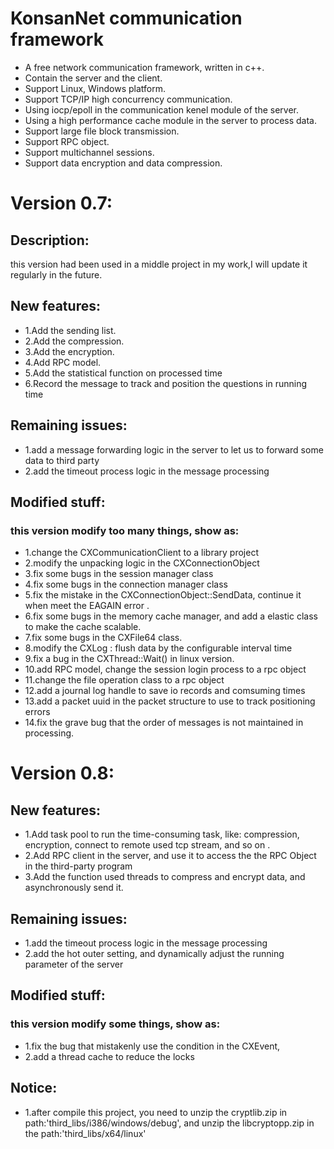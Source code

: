 # KonsanNet communication framework
* A free network communication framework, written in c++.
* Contain the server and the client.
* Support Linux, Windows platform.
* Support TCP/IP high concurrency communication.
* Using iocp/epoll in the communication kenel module of the server.
* Using a high performance cache module in the server to process data. 
* Support large file block transmission.
* Support RPC object.
* Support multichannel sessions.
* Support data encryption and data compression.


# Version 0.7:
## Description:
   this version had been used in a middle project in my work,I will update it regularly in the future.

## New features:
*  1.Add the sending list.
*  2.Add the compression.
*  3.Add the encryption.
*  4.Add RPC model.
*  5.Add the statistical function on processed time
*  6.Record the message to track and position the questions in running time
   
## Remaining issues:
*    1.add a message forwarding logic in the server to let us to forward some data to third party
*    2.add the timeout process logic in the message processing
   
## Modified stuff: 
### this version modify too many things, show as:  
*  1.change the CXCommunicationClient to a library project
*  2.modify the unpacking logic in the CXConnectionObject
*  3.fix some bugs in the session manager class
*  4.fix some bugs in the connection manager class
*  5.fix the mistake in the CXConnectionObject::SendData, continue it when meet the EAGAIN error .
*  6.fix some bugs in the memory cache manager, and add a elastic class to make the cache scalable.
*  7.fix some bugs in the CXFile64 class.
*  8.modify the CXLog : flush data by the configurable interval time
*  9.fix a bug in the CXThread::Wait() in linux version.
*  10.add RPC model, change the session login process to a rpc object
*  11.change the file operation class to a rpc object
*  12.add a journal log handle to save io records and comsuming times
*  13.add a packet uuid in the packet structure to use to track positioning errors
*  14.fix the grave bug that the order of messages is not maintained in processing.

# Version 0.8:

## New features:
*  1.Add task pool to run the time-consuming task, like: compression, encryption, connect to remote used tcp stream, and so on .
*  2.Add RPC client in the server, and use it to access the the RPC Object in the third-party program
*  3.Add the function used threads to compress and encrypt data, and asynchronously send it.
   
## Remaining issues:
*  1.add the timeout process logic in the message processing
*  2.add the hot outer setting, and dynamically adjust the running parameter of the server
   
## Modified stuff: 
### this version modify some things, show as:  
*  1.fix the bug that mistakenly use the condition in the CXEvent,
*  2.add a thread cache to reduce the locks

## Notice: 
*  1.after compile this project, you need to unzip the cryptlib.zip in path:'third_libs/i386/windows/debug', and unzip the libcryptopp.zip in the path:'third_libs/x64/linux' 

